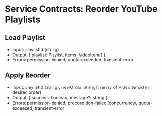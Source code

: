# Service Contracts: Reorder YouTube Playlists

## Load Playlist
- Input: playlistId (string)
- Output: { playlist: Playlist, items: VideoItem[] }
- Errors: permission-denied, quota-exceeded, transient-error

## Apply Reorder
- Input: playlistId (string), newOrder: string[] (array of VideoItem.id in desired order)
- Output: { success: boolean, message?: string }
- Errors: permission-denied, precondition-failed (concurrency), quota-exceeded, transient-error
